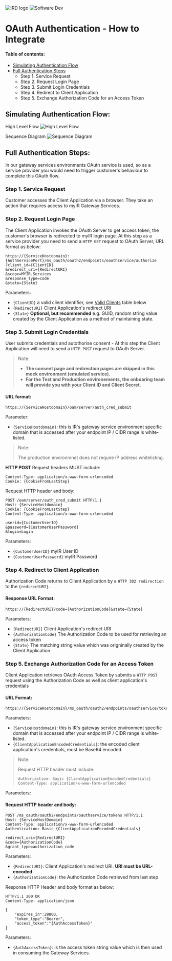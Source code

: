 ![IRD logo](../../Images/IRlogo.gif)
![Software Dev](../../Images/SoftwareDev.png)

# OAuth Authentication - How to Integrate

#### Table of contents:

* [Simulating Authentication Flow](#simulating-authentication-flow)
* [Full Authentication Steps](#full-authentication-steps)
    * Step 1. Service Request  
    * Step 2. Request Login Page
    * Step 3. Submit Login Credentials
    * Step 4. Redirect to Client Application
    * Step 5. Exchange Authorization Code for an Access Token

<a name="simulating-authentication-flow"/>

## Simulating Authentication Flow:
	
High Level Flow
![High Level Flow](images/high_level_flow.jpg)
	
Sequence Diagram
![Sequence Diagram](images/sequence_diagram.png)

<a name="full-authentication-steps"/>

## Full Authentication Steps:

In our gateway services environments OAuth service is used, so as a service provider you would need to trigger customer's behaviour to complete this OAuth flow.

### Step 1. Service Request 
Customer accesses the Client Application via a browser. They take an action that requires access to myIR Gateway Services.

### Step 2. Request Login Page
The Client Application invokes the OAuth Server to get access token, the customer's browser is redirected to myIR login page.
	At this step as a service provider you need to send a ```HTTP GET``` request to OAuth Server, URL format as below:

```http
https://{ServiceHostdomain}:{AuthServicePort}/ms_oauth/oauth2/endpoints/oauthservice/authorize
?client_id={ClientID}
&redirect_uri={RedirectURI}
&scope=MYIR.Services
&response_type=code
&state={State}
```
 
Parameters:
* ```{ClientID}``` a valid client identifier, see [Valid Clients](#mock-valid-clients) table below
* ```{RedirectURI}``` Client Application's redirect URI
* ```{State}``` **Optional, but recommended** e.g. GUID, random string value created by the Client Application as a method of maintaining state. 
			
### Step 3. Submit Login Credentials
User submits credentials and autothorise consent -  At this step the Client Application will need to send a ```HTTP POST``` request to OAuth Server.

>Note:
>
> * **The consent page and redirection pages are skipped in this mock environment (emulated service).**
> * **For the Test and Production environements, the onboaring team will provide you with your Client ID and Client Secret.**

#### URL format:
```http 
https://{ServiceHostdomain}/oam/server/auth_cred_submit
```
		
Parameter:
* ```{ServiceHostdomain}```: this is IR's gateway service environment specific domain that is accessed after your endpoint IP / CIDR range is white-listed. 

>Note:
>
>The production environmnet does not require IP address whitelisting.
		
**HTTP POST** Request headers MUST include:
```http 
Content-Type: application/x-www-form-urlencoded
Cookie: {CookieFromLastStep}
```
		
Request HTTP header and body: 
```http 
POST /oam/server/auth_cred_submit HTTP/1.1
Host: {ServiceHostdomain} 
Cookie: {CookieFromLastStep}
Content-Type: application/x-www-form-urlencoded

userid={CustomerUserID}
&password={CustomerUserPassword}
&login=Login
```

Parameters:
<a name="MockValidClients" />        
* ```{CustomerUserID}``` myIR User ID
* ```{CustomerUserPassword}``` myIR Password

### Step 4. Redirect to Client Application
Authorization Code returns to Client Application by a ```HTTP 302 redirection``` to the ```{redirectURI}```.

#### Response URL Format:
```http
https://{RedirectURI}?code={AuthorizationCode}&state={State}
```

Parameters:
* ```{RedirectURI}``` Client Application's redirect URI
* ```{AuthorizationCode}``` The Authorization Code to be used for retrieving an access token	
* ```{State}``` The matching string value which was origninally created by the Client Application 

### Step 5. Exchange Authorization Code for an Access Token
Client Application retrieves OAuth Access Token by submits a ```HTTP POST``` request using the Authorization Code as well as client application's credentials

#### URL Format:
```http
https://{ServiceHostdomain}/ms_oauth/oauth2/endpoints/oauthservice/tokens
```
		
Parameters:
* ```{ServiceHostdomain}```: this is IR's gateway service environment specific domain that is accessed after your endpoint IP / CIDR range is white-listed.
* ```{ClientApplicationEncodedCredentials}```: the encoded client application's credentials, must be Base64 encoded. 

>Note:
>
>Request HTTP header must include:
>  ```http
>  Authorization: Basic {ClientApplicationEncodedCredentials}
>  Content-Type: application/x-www-form-urlencoded
>  ``` 

Parameters:


#### Request HTTP header and body: 
```http 
POST /ms_oauth/oauth2/endpoints/oauthservice/tokens HTTP/1.1
Host: {ServiceHostDomain}
Content-Type: application/x-www-form-urlencoded
Authentication: Basic {ClientApplicationEncodedCredentials}

redirect_uri={RedirectURI}
&code={AuthorizationCode}
&grant_type=authorization_code
```

Parameters:
* ```{RedirectURI}```: Client Application's redirect URI. **URI must be URL-encoded.**
* ```{AuthorizationCode}```: the Authorization Code retrieved from last step

Response HTTP Header and body format as below: 
```http
HTTP/1.1 200 OK
Content-Type: application/json

{
    "expires_in":28800,
    "token_type":"Bearer",
    "access_token":"{AuthAccessToken}"
}
```
Parameters:
* ```{AuthAccessToken}```: is the access token string value which is then used in consuming the Gateway Services. 